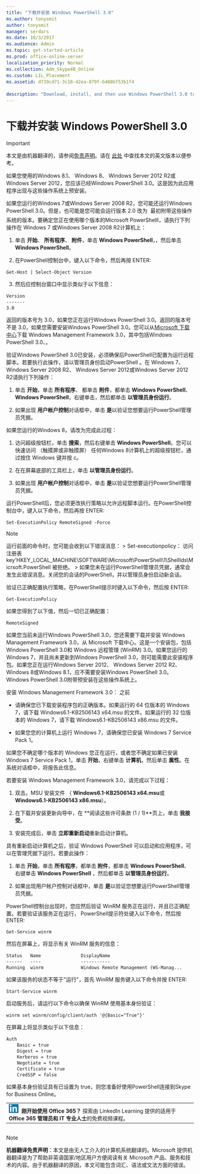 ```yaml
---
title: "下载并安装 Windows PowerShell 3.0"
ms.author: tonysmit
author: tonysmit
manager: serdars
ms.date: 10/3/2017
ms.audience: Admin
ms.topic: get-started-article
ms.prod: office-online-server
localization_priority: Normal
ms.collection: Adm_Skype4B_Online
ms.custom: LIL_Placement
ms.assetid: d739cd71-3c18-42ea-879f-b408bf53b1f4

description: "Download, install, and then use Windows PowerShell 3.0 to create a remote PowerShell session that connects to Skype for Business Online."
---
```


# 下载并安装 Windows PowerShell 3.0

> [!IMPORTANT]
> 本文是由机器翻译的，请参阅[免责声明](d739cd71-3c18-42ea-879f-b408bf53b1f4.md#MT_Footer)。请在 [此处](https://support.office.com/en-us/article/d739cd71-3c18-42ea-879f-b408bf53b1f4) 中查找本文的英文版本以便参考。
  
如果您使用的Windows 8.1、 Windows 8、 Windows Server 2012 R2或Windows Server 2012，您应该已经Windows PowerShell 3.0。这是因为此应用程序出现与这些操作系统上预安装。
  
如果您运行的Windows 7或Windows Server 2008 R2，您可能还运行Windows PowerShell 3.0。但是，也可能是您可能会运行版本 2.0 改为  最初附带这些操作系统的版本。要确定您正在使用哪个版本的Microsoft PowerShelll，请执行下列操作在 Windows 7 或Windows Server 2008 R2计算机上：
  
1. 单击 **开始**、 **所有程序**、 **附件**，单击 **Windows PowerShell**，，然后单击 **Windows PowerShell**。
    
2. 在PowerShell控制台中，键入以下命令，然后再按 ENTER:
    
  ```
  Get-Host | Select-Object Version
  ```

3. 然后应控制台窗口中显示类似于以下信息：
    
  ```
  Version
-------
3.0
  ```

返回的版本号为 3.0，如果您正在运行Windows PowerShell 3.0。返回的版本号不是 3.0，如果您需要安装Windows PowerShell 3.0。您可以从[Microsoft 下载中心](https://www.microsoft.com/en-us/download/details.aspx?id=34595)下载 Windows Management Framework 3.0，其中包括Windows PowerShell 3.0、。
  
验证Windows PowerShell 3.0已安装，必须确保后PowerShell已配置为运行远程脚本。若要执行此操作，请以管理员身份启动PowerShell 。在 Windows 7、 Windows Server 2008 R2、 Windows Server 2012或Windows Server 2012 R2请执行下列操作：
  
1. 单击 **开始**，单击 **所有程序**、 都单击 **附件**，都单击 **Windows PowerShell**、 **Windows PowerShell**，右键单击，然后都单击 **以管理员身份运行**。
    
2. 如果出现 **用户帐户控制**对话框中，单击 **是**以验证您想要运行PowerShell管理员凭据。
    
如果您运行的Windows 8，请改为完成此过程：
  
1. 访问超级按钮栏，单击 **搜索**，然后右键单击 **Windows PowerShell**。您可以快速访问 （触摸屏或非触摸屏） 任何Windows 8计算机上的超级按钮栏，通过按住 Windows 键并按 c。
    
2. 在在屏幕底部的工具栏上，单击 **以管理员身份运行**。
    
3. 如果出现 **用户帐户控制**对话框中，单击 **是**以验证您想要运行PowerShell管理员凭据。
    
运行PowerShell后，您必须更改执行策略以允许远程脚本运行。在PowerShell控制台中，键入以下命令，然后再按 ENTER:
  
```
Set-ExecutionPolicy RemoteSigned -Force
```

> [!NOTE]
> 运行前面的命令时，您可能会收到以下错误消息： > Set-executionpolicy： 访问注册表 key'HKEY_LOCAL_MACHINE\\SOFTWARE\\Microsoft\\PowerShell\\1\\ShellIds\\Micrsoft.PowerShell 被拒绝。 > 如果您未在运行PowerShell管理员凭据，通常会发生此错误消息。关闭您的会话的PowerShell，并以管理员身份启动新会话。 
  
验证已正确配置执行策略，在PowerShell提示时键入以下命令，然后按 ENTER:
  
```
Get-ExecutionPolicy
```

如果您得到了以下值，然后一切已正确配置：
  
```
RemoteSigned
```

如果您当前未运行Windows PowerShell 3.0，您还需要下载并安装 Windows Management Framework 3.0，从 Microsoft 下载中心。这是一个安装包，包括Windows PowerShell 3.0和 Windows 远程管理 (WinRM) 3.0。如果您运行的 Windows 7，并且尚未更新到Windows PowerShell 3.0，则可能需要此安装程序包。如果您正在运行Windows Server 2012、 Windows Server 2012 R2、 Windows 8或Windows 8.1，应不需要安装Windows PowerShell 3.0。Windows PowerShell 3.0附带预安装在这些操作系统上。
  
安装 Windows Management Framework 3.0： 之前
  
- 请确保您已下载安装程序包的正确版本。如果运行的 64 位版本的 Windows 7，请下载 Windows6.1-KB2506143 x64.msu 的文件。如果运行的 32 位版本的 Windows 7，请下载 Windows6.1-KB2506143 x86.msu 的文件。
    
- 如果您您的计算机上运行 Windows 7，请确保您已安装 Windows 7 Service Pack 1。
    
如果您不确定哪个版本的 Windows 您正在运行，或者您不确定如果已安装 Windows 7 Service Pack 1，单击 **开始**，右键单击 **计算机**，然后单击 **属性**。在系统对话框中，将报告此信息。
  
若要安装 Windows Management Framework 3.0，请完成以下过程：
  
1. 双击。MSU 安装文件 （ **Windows6.1-KB2506143 x64.msu**或 **Windows6.1-KB2506143 x86.msu**）。
    
2. 在下载并安装更新向导中，在 **阅读这些许可条款 (1 / 1)**页上，单击 **我接受**。
    
3. 安装完成后，单击 **立即重新启动**重新启动计算机。
    
具有重新启动计算机之后，验证 Windows PowerShell 可以启动和应用程序，可以在管理凭据下运行。若要此操作：
  
1. 单击 **开始**，单击 **所有程序**，都单击 **附件**，都单击 **Windows PowerShell**、 右键单击 **Windows PowerShell** ，然后都单击 **以管理员身份运行**。
    
2. 如果出现用户帐户控制对话框中，单击 **是**以验证您想要运行PowerShell管理员凭据。
    
PowerShell控制台出现时，您应然后验证 WinRM 服务正在运行，并且已正确配置。若要验证该服务正在运行， PowerShell提示符处键入以下命令，然后按 ENTER:
  
```
Get-Service winrm
```

然后在屏幕上，将显示有关 WinRM 服务的信息：
  
```
Status   Name               DisplayName
------   ----               -----------
Running  winrm              Windows Remote Management (WS-Manag...
```

如果该服务的状态不等于"运行"，首先 WinRM 服务键入以下命令并按 ENTER:
  
```
Start-Service winrm
```

启动服务后，请运行以下命令以确保 WinRM 使用基本身份验证：
  
```
winrm set winrm/config/client/auth '@{Basic="True"}'
```

在屏幕上将显示类似于以下信息：
  
```
Auth
    Basic = true
    Digest = true
    Kerberos = true
    Negotiate = true
    Certificate = true
    CredSSP = false
```

如果基本身份验证具有已设置为 true，则您准备好使用PowerShell连接到Skype for Business Online。
  
||
|:-----|
|![领英学习快捷图标。](../images/7e5cb7c8-dc66-4c9a-a16d-a30f10a970bd.png) **刚开始使用 Office 365？**         探索由 LinkedIn Learning 提供的适用于 **Office 365 管理员和 IT 专业人士**的免费视频课程。 |
   
## 
<a name="MT_Footer"> </a>

> [!NOTE]
> **机器翻译免责声明**：本文是由无人工介入的计算机系统翻译的。Microsoft 提供机器翻译是为了帮助非英语国家/地区用户方便阅读有关 Microsoft 产品、服务和技术的内容。由于机器翻译的原因，本文可能包含词汇、语法或文法方面的错误。 
  

